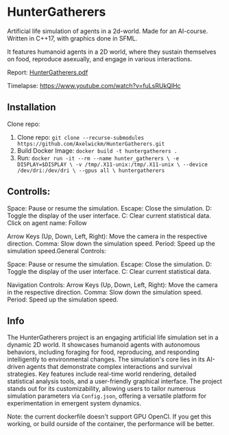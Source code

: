 # HunterGatherers
Artificial life simulation of agents in a 2d-world. Made for an AI-course.
Written in C++17, with graphics done in SFML.

It features humanoid agents in a 2D world, where they sustain themselves on food, reproduce asexually, and engage in various interactions.

Report: [HunterGatherers.pdf](HunterGatherers.pdf)

Timelapse: https://www.youtube.com/watch?v=fuLsRUkQlHc


## Installation

Clone repo:
1. Clone repo: `git clone --recurse-submodules https://github.com/Axelwickm/HunterGatherers.git`
2. Build Docker Image: `docker build -t huntergatherers .`
3. Run: `docker run -it --rm --name hunter_gatherers \
    -e DISPLAY=$DISPLAY \
    -v /tmp/.X11-unix:/tmp/.X11-unix \
    --device /dev/dri:/dev/dri \
    --gpus all \
    huntergatherers`


## Controlls:

Space: Pause or resume the simulation.
Escape: Close the simulation.
D: Toggle the display of the user interface.
C: Clear current statistical data.
Click on agent name: Follow

Arrow Keys (Up, Down, Left, Right): Move the camera in the respective direction.
Comma: Slow down the simulation speed.
Period: Speed up the simulation speed.General Controls:

Space: Pause or resume the simulation.
Escape: Close the simulation.
D: Toggle the display of the user interface.
C: Clear current statistical data.

Navigation Controls:
Arrow Keys (Up, Down, Left, Right): Move the camera in the respective direction.
Comma: Slow down the simulation speed.
Period: Speed up the simulation speed.

## Info

The HunterGatherers project is an engaging artificial life simulation set in a dynamic 2D world. It showcases humanoid agents with autonomous behaviors, including foraging for food, reproducing, and responding intelligently to environmental changes. The simulation's core lies in its AI-driven agents that demonstrate complex interactions and survival strategies. Key features include real-time world rendering, detailed statistical analysis tools, and a user-friendly graphical interface. The project stands out for its customizability, allowing users to tailor numerous simulation parameters via `Config.json`, offering a versatile platform for experimentation in emergent system dynamics.



Note: the current dockerfile doesn't support GPU OpenCl. If you get this working, or build ourside of the container, the performance will be better.

